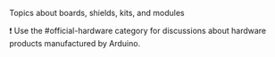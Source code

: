 Topics about boards, shields, kits, and modules

❗ Use the #official-hardware category for discussions about hardware products manufactured by Arduino.
